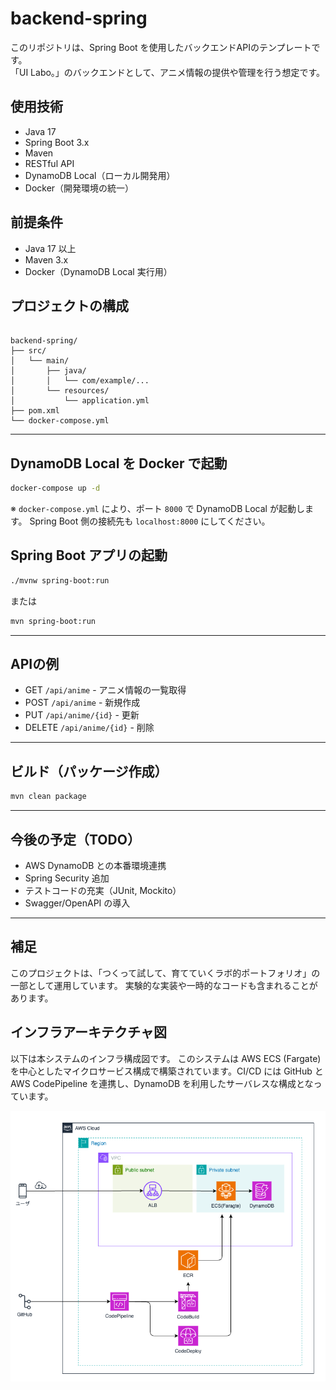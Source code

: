 # backend-spring

このリポジトリは、Spring Boot を使用したバックエンドAPIのテンプレートです。  
「UI Labo。」のバックエンドとして、アニメ情報の提供や管理を行う想定です。

## 使用技術

- Java 17
- Spring Boot 3.x
- Maven
- RESTful API
- DynamoDB Local（ローカル開発用）
- Docker（開発環境の統一）


## 前提条件

- Java 17 以上
- Maven 3.x
- Docker（DynamoDB Local 実行用）

## プロジェクトの構成

```

backend-spring/
├── src/
│   └── main/
│       ├── java/
│       │   └── com/example/...
│       └── resources/
│           └── application.yml
├── pom.xml
└── docker-compose.yml

````

---

## DynamoDB Local を Docker で起動

```bash
docker-compose up -d
````

※ `docker-compose.yml` により、ポート `8000` で DynamoDB Local が起動します。
Spring Boot 側の接続先も `localhost:8000` にしてください。

## Spring Boot アプリの起動

```bash
./mvnw spring-boot:run
```

または

```bash
mvn spring-boot:run
```

---

## APIの例

* GET `/api/anime` - アニメ情報の一覧取得
* POST `/api/anime` - 新規作成
* PUT `/api/anime/{id}` - 更新
* DELETE `/api/anime/{id}` - 削除

---

## ビルド（パッケージ作成）

```bash
mvn clean package
```

---

## 今後の予定（TODO）

* AWS DynamoDB との本番環境連携
* Spring Security 追加
* テストコードの充実（JUnit, Mockito）
* Swagger/OpenAPI の導入

---

## 補足

このプロジェクトは、「つくって試して、育てていくラボ的ポートフォリオ」の一部として運用しています。
実験的な実装や一時的なコードも含まれることがあります。

## インフラアーキテクチャ図

以下は本システムのインフラ構成図です。
このシステムは AWS ECS (Fargate) を中心としたマイクロサービス構成で構築されています。CI/CD には GitHub と AWS CodePipeline を連携し、DynamoDB を利用したサーバレスな構成となっています。

![インフラアーキテクチャ図](infra/infra.png)
